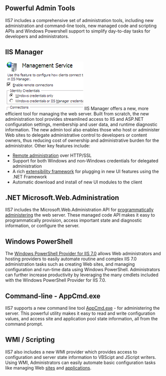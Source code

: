 Powerful Admin Tools
--------------------

IIS7 includes a comprehensive set of administration tools, including new administration and command-line tools, new managed code and scripting APIs and Windows Powershell support to simplify day-to-day tasks for developers and administrators.

## IIS Manager

![Enable Remote Connections](powerful-admin-tools/_static/enableremoteconnections-small.png) IIS Manager offers a new, more efficient tool for managing the web server. Built from scratch, the new administration tool provides streamlined access to IIS and ASP.NET configuration settings, membership and user data, and runtime diagnostic information. The new admin tool also enables those who host or administer Web sites to delegate administrative control to developers or content owners, thus reducing cost of ownership and administrative burden for the administrator. Other key features include:

*   [Remote administration](/downloads/microsoft/iis-manager) over HTTP/SSL
*   Support for both Windows and non-Windows credentials for delegated administration
*   A rich [extensibility framework](/learn/develop/extending-the-management-ui) for plugging in new UI features using the .NET Framework
*   Automatic download and install of new UI modules to the client

## .NET Microsoft.Web.Administration

IIS7 includes the Microsoft.Web.Administration API for [programmatically administering](/learn/manage/scripting/how-to-use-microsoftwebadministration) the web server. These managed code API makes it easy to programmatically provision, access important state and diagnostic information, or configure the server.

## Windows PowerShell

The [Windows PowerShell Provider for IIS 7.0](/downloads/microsoft/powershell) allows Web administrators and hosting providers to easily automate routine and complex IIS 7.0 administration tasks such as creating Web sites, and managing configuration and run-time data using Windows PowerShell. Administrators can further increase productivity by leveraging the many cmdlets included with the Windows PowerShell Provider for IIS 7.0.

## Command-line - AppCmd.exe

IIS7 supports a new command line tool [AppCmd.exe](/learn/get-started/getting-started-with-iis/getting-started-with-appcmdexe) \- for administering the server. This powerful utility makes it easy to read and write configuration values, and access site and application pool state information, all from the command prompt.

## WMI / Scripting

IIS7 also includes a new WMI provider which provides access to configuration and server state information to VBScipt and JScript writers. Using WMI, Administrators can easily automate basic configuration tasks like managing Web [sites](/learn/manage/scripting/managing-sites-with-the-iis-wmi-provider) and [applications](/learn/manage/scripting/managing-applications-and-application-pools-on-iis-with-wmi).